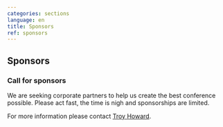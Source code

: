 ```yaml
---
categories: sections
language: en
title: Sponsors
ref: sponsors
---
```


## Sponsors

### Call for sponsors

We are seeking corporate partners to help us create the best conference possible. Please act fast, the time is nigh and sponsorships are limited.

For more information please contact [Troy Howard](mailto:troy@jingjs.org).